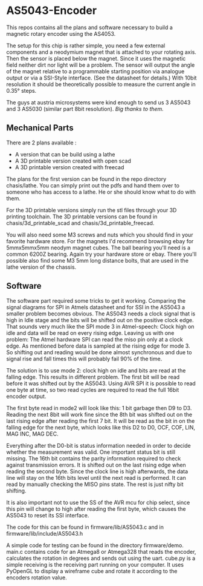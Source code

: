 AS5043-Encoder
==============

This repos contains all the plans and software necessary to build a magnetic rotary encoder using the AS4053.

The setup for this chip is rather simple,
you need a few external components and a neodymium magnet that is attached to your rotating axis.
Then the sensor is placed below the magnet.
Since it uses the magnetic field neither dirt nor light will be a problem.
The sensor will output the angle of the magnet relative to a programmable starting position via analogue output or via a SSI-Style interface.
(See the datasheet for details.)
With 10bit resolution it should be theoretically possible to measure the current angle in 0.35° steps.

The guys at austria microsystems were kind enough to send us 3 AS5043 and 3 AS5030 (similar part 8bit resolution).
*Big thanks to them.*


Mechanical Parts
----------------
There are 2 plans available :

* A version that can be build using a lathe
* A 3D printable version created with open scad
* A 3D printable version created with freecad

The plans for the first version can be found in the repo directory chasis/lathe.
You can simply print out the pdfs and hand them over to someone who has access to a lathe.
He or she should know what to do with them.

For the 3D printable versions simply run the stl files through your 3D printing toolchain.
The 3D printable versions can be found in chasis/3d_printable_scad and chasis/3d_printable_freecad.

You will also need some M3 screws and nuts which you should find in your favorite hardware store.
For the magnets I'd recommend browsing ebay for 5mmx5mmx5mm neodym magnet cubes.
The ball bearing you'll need is a common 6200Z bearing.
Again try your hardware store or ebay.
There you'll possible also find some M3 5mm long distance bolts, that are used in the lathe version of the chassis.


Software
--------
The software part required some tricks to get it working.
Comparing the signal diagrams for SPI in Atmels datasheet and for SSI in the AS5043 a smaller problem becomes obvious.
The AS5043 needs a clock signal that is high in Idle stage and the bits will be shifted out on the positive clock edge.
That sounds very much like the SPI mode 3 in Atmel-speech: Clock high on idle and data will be read on every rising edge.
Leaving us with one problem: The Atmel hardware SPI can read the miso pin only at a clock edge.
As mentioned before data is sampled at the rising edge for mode 3.
So shifting out and reading would be done almost synchronous and due to signal rise and fall times this will probably fail 90% of the time.

The solution is to use mode 2: clock high on idle and bits are read at the falling edge.
This results in different problem.
The first bit will be read before it was shifted out by the AS5043.
Using AVR SPI it is possible to read one byte at time, so two read cycles are required to read the full 16bit encoder output.

The first byte read in mode2 will look like this: 1 bit garbage then D9 to D3.
Reading the next 8bit will work fine since the 8th bit was shifted out on the last rising edge after reading the first 7 bit.
It will be read as the bit in on the falling edge for the next byte, which looks like this D2 to D0, OCF, COF, LIN, MAG INC, MAG DEC.

Everything after the D0-bit is status information needed in order to decide whether the measurement was valid.
One important status bit is still missing.
The 16th bit contains the parity information required to check against transmission errors.
It is shifted out on the last rising edge when reading the second byte. Since the clock line is high afterwards,
the data line will stay on the 16th bits level until the next read is performed.
It can read by manually checking the MISO pins state.
The rest is just nifty bit shifting.

It is also important not to use the SS of the AVR mcu for chip select,
since this pin will change to high after reading the first byte, which causes the AS5043 to reset its SSI interface.

The code for this can be found in firmware/lib/AS5043.c and in firmware/lib/include/AS5043.h

A simple code for testing can be found in the directory firmware/demo.
main.c contains code for an Atmega8 or Atmega328 that reads the encoder, calculates the rotation in degrees and sends out using the uart.
cube.py is a simple receiving is the receiving part running on your computer.
It uses PyOpenGL to display a wireframe cube and rotate it according to the encoders rotation value.
